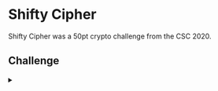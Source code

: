 <H1>Shifty Cipher</H1>
<p></p>
Shifty Cipher was a 50pt crypto challenge from the CSC 2020.
<p></p>
<H2>Challenge</H2>
<details>
    <summary></summary>
<p></p>
We've intercepted a flag which appears to be encrypted, can you decrypt it?
<p></p>
Challenge File: <a href="https://drive.google.com/file/d/19gtpaseh0TdFXNCsZoTxNl6ZCC_x4p2p/view?usp=sharing" rel="nofollow">Google Drive</a>
<p></p>
<details>
    <summary>Walkthrough</summary>
<p></p>

</details>
</details>